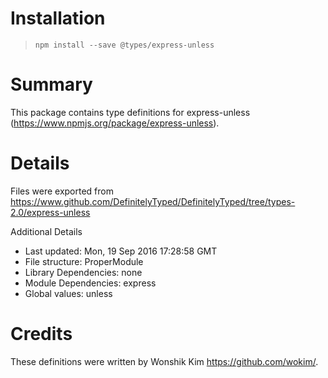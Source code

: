 # Installation
> `npm install --save @types/express-unless`

# Summary
This package contains type definitions for express-unless (https://www.npmjs.org/package/express-unless).

# Details
Files were exported from https://www.github.com/DefinitelyTyped/DefinitelyTyped/tree/types-2.0/express-unless

Additional Details
 * Last updated: Mon, 19 Sep 2016 17:28:58 GMT
 * File structure: ProperModule
 * Library Dependencies: none
 * Module Dependencies: express
 * Global values: unless

# Credits
These definitions were written by Wonshik Kim <https://github.com/wokim/>.
